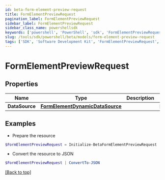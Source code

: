 ```yaml
---
id: beta-form-element-preview-request
title: FormElementPreviewRequest
pagination_label: FormElementPreviewRequest
sidebar_label: FormElementPreviewRequest
sidebar_class_name: powershellsdk
keywords: ['powershell', 'PowerShell', 'sdk', 'FormElementPreviewRequest', 'BetaFormElementPreviewRequest'] 
slug: /tools/sdk/powershell/beta/models/form-element-preview-request
tags: ['SDK', 'Software Development Kit', 'FormElementPreviewRequest', 'BetaFormElementPreviewRequest']
---
```



# FormElementPreviewRequest

## Properties

Name | Type | Description | Notes
------------ | ------------- | ------------- | -------------
**DataSource** | [**FormElementDynamicDataSource**](form-element-dynamic-data-source) |  | [optional] 

## Examples

- Prepare the resource
```powershell
$FormElementPreviewRequest = Initialize-BetaFormElementPreviewRequest  -DataSource null
```

- Convert the resource to JSON
```powershell
$FormElementPreviewRequest | ConvertTo-JSON
```


[[Back to top]](#) 


